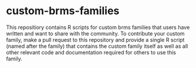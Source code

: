 # custom-brms-families

This repositiory contains R scripts for custom brms families that users have
written and want to share with the community. To contribute your custom family,
make a pull request to this repository and provide a single R script (named
after the family) that contains the custom family itself as well as all other
relevant code and documentation required for others to use this family.
